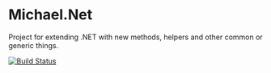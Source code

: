# Michael.Net
Project for extending .NET with new methods, helpers and other common or generic things.

[![Build Status](https://dev.azure.com/MichaelTrullasGarcia/Project/_apis/build/status%2FMichael.Net?branchName=main)](https://dev.azure.com/MichaelTrullasGarcia/Project/_build/latest?definitionId=2&branchName=main)
